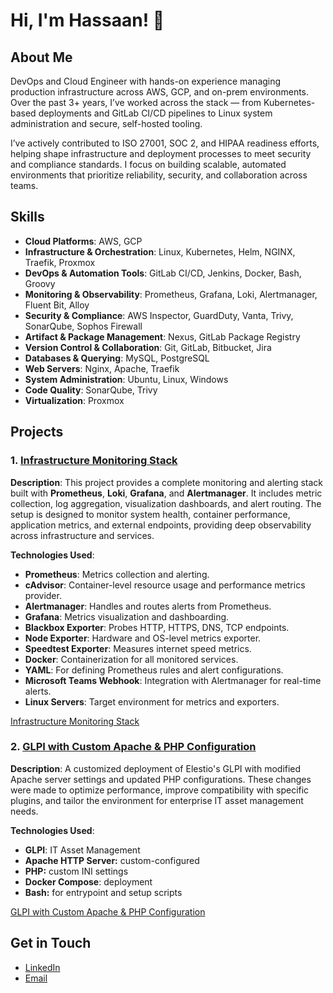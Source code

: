 # Hi, I'm Hassaan! 👋

## About Me
DevOps and Cloud Engineer with hands-on experience managing production infrastructure across AWS, GCP, and on-prem environments. Over the past 3+ years, I’ve worked across the stack — from Kubernetes-based deployments and GitLab CI/CD pipelines to Linux system administration and secure, self-hosted tooling.

I’ve actively contributed to ISO 27001, SOC 2, and HIPAA readiness efforts, helping shape infrastructure and deployment processes to meet security and compliance standards. I focus on building scalable, automated environments that prioritize reliability, security, and collaboration across teams.

## Skills
- **Cloud Platforms**: AWS, GCP 
- **Infrastructure & Orchestration**: Linux, Kubernetes, Helm, NGINX, Traefik, Proxmox 
- **DevOps & Automation Tools**: GitLab CI/CD, Jenkins, Docker, Bash, Groovy 
- **Monitoring & Observability**: Prometheus, Grafana, Loki, Alertmanager, Fluent Bit, Alloy 
- **Security & Compliance**: AWS Inspector, GuardDuty, Vanta, Trivy, SonarQube, Sophos Firewall 
- **Artifact & Package Management**: Nexus, GitLab Package Registry 
- **Version Control & Collaboration**: Git, GitLab, Bitbucket, Jira 
- **Databases & Querying**: MySQL, PostgreSQL 
- **Web Servers**: Nginx, Apache, Traefik
- **System Administration**: Ubuntu, Linux, Windows
- **Code Quality**: SonarQube, Trivy
- **Virtualization**: Proxmox


## Projects
### 1. [Infrastructure Monitoring Stack](monitoring)
**Description**: This project provides a complete monitoring and alerting stack built with **Prometheus**, **Loki**, **Grafana**, and **Alertmanager**. It includes metric collection, log aggregation, visualization dashboards, and alert routing. The setup is designed to monitor system health, container performance, application metrics, and external endpoints, providing deep observability across infrastructure and services.

**Technologies Used**:
* **Prometheus**: Metrics collection and alerting.
* **cAdvisor**: Container-level resource usage and performance metrics provider.
* **Alertmanager**: Handles and routes alerts from Prometheus.
* **Grafana**: Metrics visualization and dashboarding.
* **Blackbox Exporter**: Probes HTTP, HTTPS, DNS, TCP endpoints.
* **Node Exporter**: Hardware and OS-level metrics exporter.
* **Speedtest Exporter**: Measures internet speed metrics.
* **Docker**: Containerization for all monitored services.
* **YAML**: For defining Prometheus rules and alert configurations.
* **Microsoft Teams Webhook**: Integration with Alertmanager for real-time alerts.
* **Linux Servers**: Target environment for metrics and exporters.

[Infrastructure Monitoring Stack](https://github.com/hassaan-bin-tariq/hassaan-bin-tariq/tree/main/monitoring)

### 2. [GLPI with Custom Apache & PHP Configuration](glpi)
**Description**: A customized deployment of Elestio's GLPI with modified Apache server settings and updated PHP configurations. These changes were made to optimize performance, improve compatibility with specific plugins, and tailor the environment for enterprise IT asset management needs.

**Technologies Used**: 
* **GLPI**: IT Asset Management
* **Apache HTTP Server:** custom-configured
* **PHP:** custom INI settings
* **Docker Compose**: deployment
* **Bash:** for entrypoint and setup scripts

[GLPI with Custom Apache & PHP Configuration](https://github.com/hassaan-bin-tariq/hassaan-bin-tariq/tree/main/glpi)

## Get in Touch
- [LinkedIn](https://www.linkedin.com/in/hassaanbintariq)
- [Email](mailto:hassaantariq89@gmail.com)
